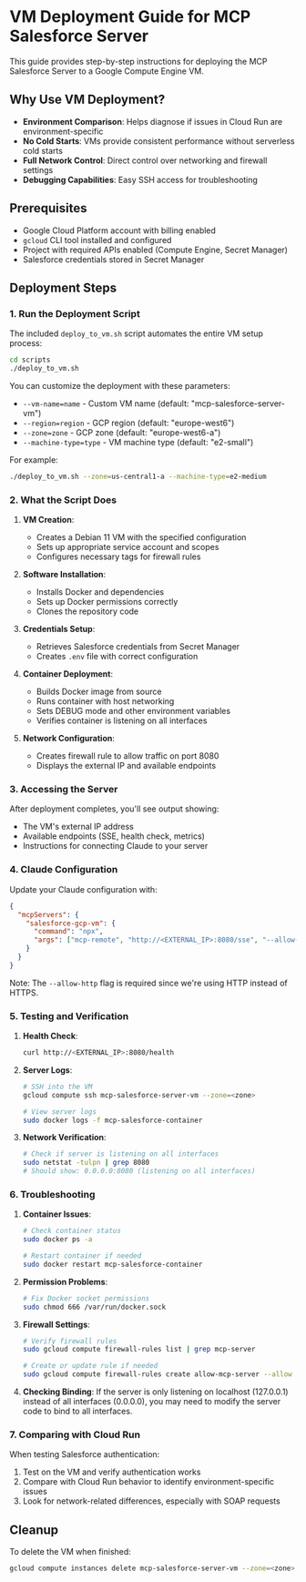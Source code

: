 # VM Deployment Guide for MCP Salesforce Server

This guide provides step-by-step instructions for deploying the MCP Salesforce Server to a Google Compute Engine VM.

## Why Use VM Deployment?

- **Environment Comparison**: Helps diagnose if issues in Cloud Run are environment-specific
- **No Cold Starts**: VMs provide consistent performance without serverless cold starts
- **Full Network Control**: Direct control over networking and firewall settings
- **Debugging Capabilities**: Easy SSH access for troubleshooting

## Prerequisites

- Google Cloud Platform account with billing enabled
- `gcloud` CLI tool installed and configured
- Project with required APIs enabled (Compute Engine, Secret Manager)
- Salesforce credentials stored in Secret Manager

## Deployment Steps

### 1. Run the Deployment Script

The included `deploy_to_vm.sh` script automates the entire VM setup process:

```bash
cd scripts
./deploy_to_vm.sh
```

You can customize the deployment with these parameters:
- `--vm-name=name` - Custom VM name (default: "mcp-salesforce-server-vm")
- `--region=region` - GCP region (default: "europe-west6")
- `--zone=zone` - GCP zone (default: "europe-west6-a")
- `--machine-type=type` - VM machine type (default: "e2-small")

For example:
```bash
./deploy_to_vm.sh --zone=us-central1-a --machine-type=e2-medium
```

### 2. What the Script Does

1. **VM Creation**:
   - Creates a Debian 11 VM with the specified configuration
   - Sets up appropriate service account and scopes
   - Configures necessary tags for firewall rules

2. **Software Installation**:
   - Installs Docker and dependencies
   - Sets up Docker permissions correctly
   - Clones the repository code

3. **Credentials Setup**:
   - Retrieves Salesforce credentials from Secret Manager
   - Creates `.env` file with correct configuration

4. **Container Deployment**:
   - Builds Docker image from source
   - Runs container with host networking
   - Sets DEBUG mode and other environment variables
   - Verifies container is listening on all interfaces

5. **Network Configuration**:
   - Creates firewall rule to allow traffic on port 8080
   - Displays the external IP and available endpoints

### 3. Accessing the Server

After deployment completes, you'll see output showing:
- The VM's external IP address
- Available endpoints (SSE, health check, metrics)
- Instructions for connecting Claude to your server

### 4. Claude Configuration

Update your Claude configuration with:
```json
{
  "mcpServers": {
    "salesforce-gcp-vm": {
      "command": "npx", 
      "args": ["mcp-remote", "http://<EXTERNAL_IP>:8080/sse", "--allow-http"]
    }
  }
}
```

Note: The `--allow-http` flag is required since we're using HTTP instead of HTTPS.

### 5. Testing and Verification

1. **Health Check**:
   ```bash
   curl http://<EXTERNAL_IP>:8080/health
   ```

2. **Server Logs**:
   ```bash
   # SSH into the VM
   gcloud compute ssh mcp-salesforce-server-vm --zone=<zone>
   
   # View server logs
   sudo docker logs -f mcp-salesforce-container
   ```

3. **Network Verification**:
   ```bash
   # Check if server is listening on all interfaces
   sudo netstat -tulpn | grep 8080
   # Should show: 0.0.0.0:8080 (listening on all interfaces)
   ```

### 6. Troubleshooting

1. **Container Issues**:
   ```bash
   # Check container status
   sudo docker ps -a
   
   # Restart container if needed
   sudo docker restart mcp-salesforce-container
   ```

2. **Permission Problems**:
   ```bash
   # Fix Docker socket permissions
   sudo chmod 666 /var/run/docker.sock
   ```

3. **Firewall Settings**:
   ```bash
   # Verify firewall rules
   sudo gcloud compute firewall-rules list | grep mcp-server
   
   # Create or update rule if needed
   sudo gcloud compute firewall-rules create allow-mcp-server --allow tcp:8080 --target-tags http-server
   ```

4. **Checking Binding**:
   If the server is only listening on localhost (127.0.0.1) instead of all interfaces (0.0.0.0), you may need to modify the server code to bind to all interfaces.

### 7. Comparing with Cloud Run

When testing Salesforce authentication:
1. Test on the VM and verify authentication works
2. Compare with Cloud Run behavior to identify environment-specific issues
3. Look for network-related differences, especially with SOAP requests

## Cleanup

To delete the VM when finished:
```bash
gcloud compute instances delete mcp-salesforce-server-vm --zone=<zone>
```
